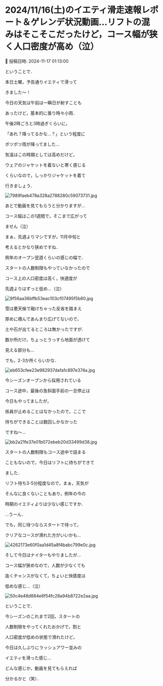 # 2024/11/16(土)のイエティ滑走速報レポート＆ゲレンデ状況動画…リフトの混みはそこそこだったけど，コース幅が狭く人口密度が高め（泣）

📅 投稿日時: 2024-11-17 01:13:00

ということで．


本日土曜，予告通りイエティで滑って


きました～！





今日の天気は午前は一瞬日が射すことも


あったけど，基本的に曇り時々小雨．


午後2時ごろと3時過ぎくらいに，


「あれ？降ってるかな…？」という程度に


ポツポツ雨が降ってました…


気温はこの時期としては高めだけど，


ウェアのジャケットを着ないと寒く感じる


くらいなので，しっかりジャケットを着て


行きましょう．




![7989faeb478a328a2788280c59073731.jpg](images/7989faeb478a328a2788280c59073731.jpg)







あとで動画を見てもらうと分かりますが…


コース幅はこの1週間で，そこまで広がって


ません（泣）


まぁ，先週よりマシですが，11月中旬と


考えるとかなり狭めですね．


例年のオープン翌週くらいの感じの幅で．


スタートの人数制限もやっていなかったので


コース上の人口密度は高く，快適度が


先週よりはずっと低め…（泣）




![9f56aa36bffb53eac103cf07495f5b80.jpg](images/9f56aa36bffb53eac103cf07495f5b80.jpg)







雪は悪天候で融けちゃった反省を踏まえ


厚めに積んであんまり広げてないので，


土や石が出てるところは無かったですが．


数か所だけ，ちょっとうっすら地面が透けて


見える部分も…


でも，2-3か所くらいかな．




![eb653cfee23e982937dafa1c897e374a.jpg](images/eb653cfee23e982937dafa1c897e374a.jpg)







今シーズンオープンから採用されている


コース途中，最後の急斜面手前の一旦停止は


今日もやってましたが，


係員が止めることはなかったので，ここで


待ちができることは数回しかなかった


ですね～…




![bb2a21fe37e01b072ebeb20d33499d38.jpg](images/bb2a21fe37e01b072ebeb20d33499d38.jpg)







スタートの人数制限もコース途中で詰まる


こともないので，今日はリフトに待ちができて


ました．


リフト待ち3-5分程度なので，まぁ，天気が


そんなに良くないこともあり，例年の今の


時期のイエティよりは少ない感じですか．


…うーん．


でも，同じ待つならスタートで待って，


クリアなコースが滑れた方がいいかも…




![4262173e60f0aa1d45a8f4babc799e0c.jpg](images/4262173e60f0aa1d45a8f4babc799e0c.jpg)







そして今日はナイターもやりましたが…


コース幅が狭めなので，人数が少なくても


抜くチャンスがなくて，ちょいと快感度は


低めな感じ…（泣）




![50c4e48d884e6f54fc28a94b8722e2aa.jpg](images/50c4e48d884e6f54fc28a94b8722e2aa.jpg)







ということで．


今シーズンのこれまで2回，スタートの


人数制限をやってくれたおかげで，割と


人口密度が低めの状態で滑れたけど，


今日は久しぶりにラッシュアワー並みの


イエティを滑った感じ…


どんな感じか，動画を見てもらえれば


分かるかと（笑）．
